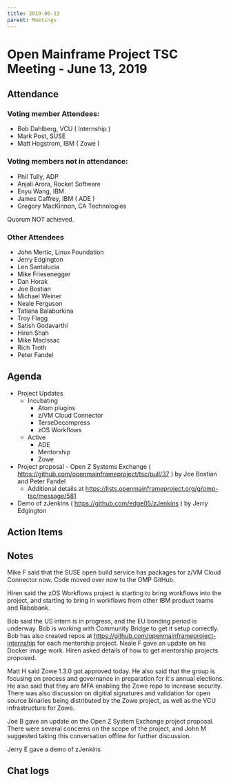 ```yaml
---
title: 2019-06-13
parent: Meetings
---
```

# Open Mainframe Project TSC Meeting - June 13, 2019

## Attendance

### Voting member Attendees:

* Bob Dahlberg, VCU ( Internship )
* Mark Post, SUSE
* Matt Hogstrom, IBM ( Zowe )

### Voting members not in attendance:

* Phil Tully, ADP
* Anjali Arora, Rocket Software
* Enyu Wang, IBM
* James Caffrey, IBM ( ADE )
* Gregory MacKinnon, CA Technologies

Quorum NOT achieved.

### Other Attendees

* John Mertic, Linux Foundation
* Jerry Edgington
* Len Santalucia
* Mike Friesenegger
* Dan Horak
* Joe Bostian
* Michael Weiner
* Neale Ferguson
* Tatiana Balaburkina
* Troy Flagg
* Satish Godavarthi
* Hiren Shah
* Mike MacIssac
* Rich Troth
* Peter Fandel

## Agenda

* Project Updates
  * Incubating
    * Atom plugins
    * z/VM Cloud Connector
    * TerseDecompress
    * zOS Workflows
  * Active
    * ADE
    * Mentorship
    * Zowe
* Project proposal - Open Z Systems Exchange ( https://github.com/openmainframeproject/tsc/pull/37 ) by Joe Bostian and Peter Fandel
    * Additional details at https://lists.openmainframeproject.org/g/omp-tsc/message/581
* Demo of zJenkins ( https://github.com/edge05/zJenkins ) by Jerry Edgington

## Action Items

## Notes

Mike F said that the SUSE open build service has packages for z/VM Cloud Connector now. Code moved over now to the OMP GitHub.

Hiren said the zOS Workflows project is starting to bring workflows into the project, and starting to bring in workflows from other IBM product teams and Rabobank.

Bob said the US intern is in progress, and the EU bonding period is underway. Bob is working with Community Bridge to get it setup correctly. Bob has also created repos at https://github.com/openmainframeproject-internship for each mentorship project. Neale F gave an update on his Docker image work. Hiren asked details of how to get mentorship projects proposed.

Matt H said Zowe 1.3.0 got approved today. He also said that the group is focusing on process and governance in preparation for it's annual elections. He also said that they are MFA enabling the Zowe repo to increase security. There was also discussion on digitial signatures and validation for open source binaries being distributed by the Zowe project, as well as the VCU infrastructure for Zowe.

Joe B gave an update on the Open Z System Exchange project proposal. There were several concerns on the scope of the project, and John M suggested taking this conversation offline for further discussion.

Jerry E gave a demo of zJenkins

## Chat logs
